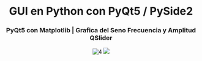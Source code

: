 <div align="center">
  
# GUI en Python con PyQt5 / PySide2
  
### PyQt5 con Matplotlib | Grafica del Seno Frecuencia y Amplitud QSlider
![4](https://github.com/MagnoEfren/gui_python_pyqt5/blob/main/Grafica%20con%20Matplotlib%20PyQt5/pyqt5-y-matplotlib.png)
<a href="https://youtu.be/XvIAVnpdLYc" target="_blank">
<img src="https://img.shields.io/badge/YouTube-F7F9F9?style=for-the-badge&logo=youtube&logoColor=black" target="_blank"> 

